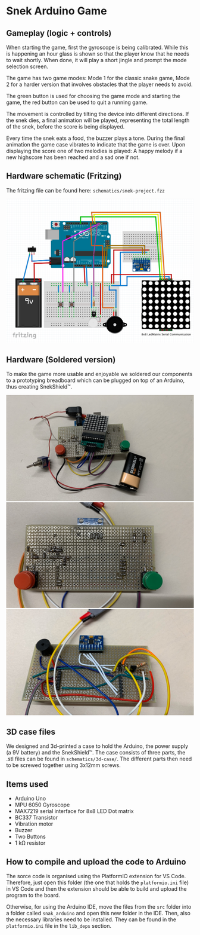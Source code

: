 # Snek Arduino Game

## Gameplay (logic + controls)

When starting the game, first the gyroscope is being calibrated. While this is happening an hour glass is shown so that the player know that he needs to wait shortly. When done, it will play a short jingle and prompt the mode selection screen.

The game has two game modes: Mode 1 for the classic snake game, Mode 2 for a harder version that involves obstacles that the player needs to avoid. 

The green button is used for choosing the game mode and starting the game, the red button can be used to quit a running game.

The movement is controlled by tilting the device into different directions. If the snek dies, a final animation will be played, representing the total length of the snek, before the score is being displayed.

Every time the snek eats a food, the buzzer plays a tone. During the final animation the game case vibrates to indicate that the game is over. Upon displaying the score one of two melodies is played: A happy melody if a new highscore has been reached and a sad one if not.

## Hardware schematic (Fritzing)

The fritzing file can be found here: `schematics/snek-project.fzz`

![](img/fritzing.png)

## Hardware (Soldered version)

To make the game more usable and enjoyable we soldered our components to a prototyping breadboard which can be plugged on top of an Arduino, thus creating SnekShield™.

![](img/soldered-hardware-1.jpg)
![](img/soldered-hardware-2.jpg)
![](img/soldered-hardware-3.jpg)

## 3D case files

We designed and 3d-printed a case to hold the Arduino, the power supply (a 9V battery) and the SnekShield™. The case consists of three parts, the .stl files can be found in `schematics/3d-case/`. The different parts then need to be screwed together using 3x12mm screws.

## Items used

- Arduino Uno
- MPU 6050 Gyroscope
- MAX7219 serial interface for 8x8 LED Dot matrix
- BC337 Transistor
- Vibration motor
- Buzzer
- Two Buttons
- 1 kΩ resistor
 
## How to compile and upload the code to Arduino

The sorce code is organised using the PlatformIO extension for VS Code. Therefore, just open this folder (the one that holds the `platformio.ini` file) in VS Code and then the extension should be able to build and upload the program to the board.

Otherwise, for using the Arduino IDE, move the files from the `src` folder into a folder called `snak_arduino` and open this new folder in the IDE. Then, also the necessary libraries need to be installed. They can be found in the `platformio.ini` file in the `lib_deps` section.
